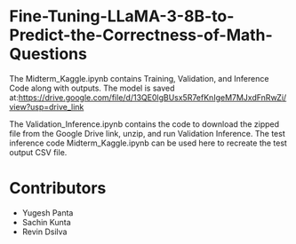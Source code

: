 # Fine-Tuning-LLaMA-3-8B-to-Predict-the-Correctness-of-Math-Questions

The Midterm_Kaggle.ipynb contains Training, Validation, and Inference Code along with outputs.
The model is saved at:https://drive.google.com/file/d/13QE0lgBUsx5R7efKnIgeM7MJxdFnRwZi/view?usp=drive_link

The Validation_Inference.ipynb contains the code to download the zipped file from the Google Drive link, unzip, and run Validation Inference. The test inference code Midterm_Kaggle.ipynb can be used here to recreate the test output CSV file.

# Contributors
- Yugesh Panta
- Sachin Kunta
- Revin Dsilva
